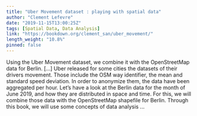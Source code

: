 ```yaml
---
title: "Uber Movement dataset : playing with spatial data"
author: "Clement Lefevre"
date: "2019-11-15T13:00:25Z"
tags: [Spatial Data, Data Analysis]
link: "https://bookdown.org/clement_san/uber_movement/"
length_weight: "10.8%"
pinned: false
---
```


Using the Uber Movement dataset, we combine it with the OpenStreetMap data for Berlin. [...] Uber released for some cities the datasets of their drivers movement. Those include the OSM way identifier, the mean and standard speed deviation. In order to anonymize them, the data have been aggregated per hour.
Let’s have a look at the Berlin data for the month of June 2019, and how they are distributed in space and time.
For this, we will combine those data with the OpenStreetMap shapefile for Berlin. Through this book, we will use some concepts of data analysis ...
